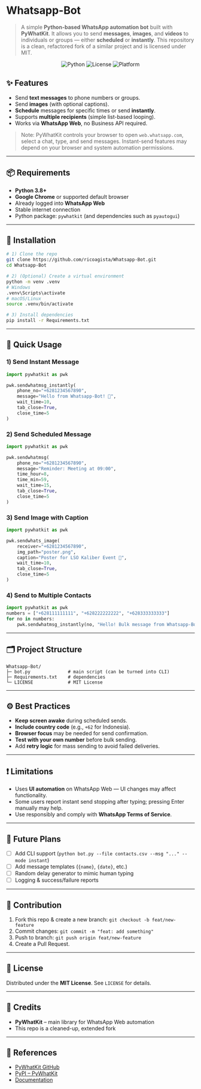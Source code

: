 # Whatsapp-Bot

> A simple **Python-based WhatsApp automation bot** built with **PyWhatKit**. It allows you to send **messages**, **images**, and **videos** to individuals or groups — either **scheduled** or **instantly**. This repository is a clean, refactored fork of a similar project and is licensed under MIT.

<p align="center">
  <img alt="Python" src="https://img.shields.io/badge/Python-3.8%2B-blue">
  <img alt="License" src="https://img.shields.io/badge/License-MIT-green">
  <img alt="Platform" src="https://img.shields.io/badge/Platform-Desktop%20%7C%20Laptop-lightgrey">
</p>

## ✨ Features

- Send **text messages** to phone numbers or groups.  
- Send **images** (with optional captions).  
- **Schedule** messages for specific times or send **instantly**.  
- Supports **multiple recipients** (simple list-based looping).  
- Works via **WhatsApp Web**, no Business API required.

> Note: PyWhatKit controls your browser to open `web.whatsapp.com`, select a chat, type, and send messages. Instant-send features may depend on your browser and system automation permissions.

---

## 📦 Requirements

- **Python 3.8+**
- **Google Chrome** or supported default browser
- Already logged into **WhatsApp Web**
- Stable internet connection
- Python package: `pywhatkit` (and dependencies such as `pyautogui`)

---

## 🚀 Installation

```bash
# 1) Clone the repo
git clone https://github.com/ricoagista/Whatsapp-Bot.git
cd Whatsapp-Bot

# 2) (Optional) Create a virtual environment
python -m venv .venv
# Windows
.venv\Scripts\activate
# macOS/Linux
source .venv/bin/activate

# 3) Install dependencies
pip install -r Requirements.txt
```

---

## 🧪 Quick Usage

### 1) Send **Instant Message**
```python
import pywhatkit as pwk

pwk.sendwhatmsg_instantly(
    phone_no="+6281234567890",
    message="Hello from Whatsapp-Bot! 🎉",
    wait_time=10,
    tab_close=True,
    close_time=5
)
```

### 2) Send **Scheduled Message**
```python
import pywhatkit as pwk

pwk.sendwhatmsg(
    phone_no="+6281234567890",
    message="Reminder: Meeting at 09:00",
    time_hour=8,
    time_min=59,
    wait_time=15,
    tab_close=True,
    close_time=5
)
```

### 3) Send **Image with Caption**
```python
import pywhatkit as pwk

pwk.sendwhats_image(
    receiver="+6281234567890",
    img_path="poster.png",
    caption="Poster for LSO Kaliber Event 📣",
    wait_time=10,
    tab_close=True,
    close_time=5
)
```

### 4) Send to **Multiple Contacts**
```python
import pywhatkit as pwk
numbers = ["+628111111111", "+628222222222", "+628333333333"]
for no in numbers:
    pwk.sendwhatmsg_instantly(no, "Hello! Bulk message from Whatsapp-Bot.", 10, tab_close=True, close_time=5)
```

---

## 🗂️ Project Structure

```
Whatsapp-Bot/
├─ bot.py              # main script (can be turned into CLI)
├─ Requirements.txt    # dependencies
└─ LICENSE             # MIT License
```

---

## ⚙️ Best Practices

- **Keep screen awake** during scheduled sends.  
- **Include country code** (e.g., `+62` for Indonesia).  
- **Browser focus** may be needed for send confirmation.  
- **Test with your own number** before bulk sending.  
- Add **retry logic** for mass sending to avoid failed deliveries.

---

## ❗ Limitations

- Uses **UI automation** on WhatsApp Web — UI changes may affect functionality.  
- Some users report instant send stopping after typing; pressing Enter manually may help.  
- Use responsibly and comply with **WhatsApp Terms of Service**.

---

## 🧰 Future Plans

- [ ] Add CLI support (`python bot.py --file contacts.csv --msg "..." --mode instant`)
- [ ] Add message templates (`{name}`, `{date}`, etc.)
- [ ] Random delay generator to mimic human typing
- [ ] Logging & success/failure reports

---

## 🤝 Contribution

1. Fork this repo & create a new branch: `git checkout -b feat/new-feature`  
2. Commit changes: `git commit -m "feat: add something"`  
3. Push to branch: `git push origin feat/new-feature`  
4. Create a Pull Request.

---

## 📜 License

Distributed under the **MIT License**. See `LICENSE` for details.

---

## 🙏 Credits

- **PyWhatKit** – main library for WhatsApp Web automation  
- This repo is a cleaned-up, extended fork

---

## 🔗 References

- [PyWhatKit GitHub](https://github.com/Ankit404butfound/PyWhatKit)
- [PyPI – PyWhatKit](https://pypi.org/project/pywhatkit/)
- [Documentation](https://github.com/Ankit404butfound/PyWhatKit/wiki)
